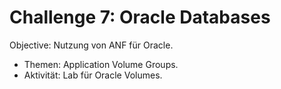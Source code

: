 # Challenge 7: Oracle Databases

Objective: Nutzung von ANF für Oracle.
- Themen: Application Volume Groups.
- Aktivität: Lab für Oracle Volumes.
